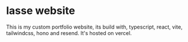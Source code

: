 # lasse website

This is my custom portfolio website, its build with, typescript, react, vite, tailwindcss, hono and resend. It's hosted on vercel.
